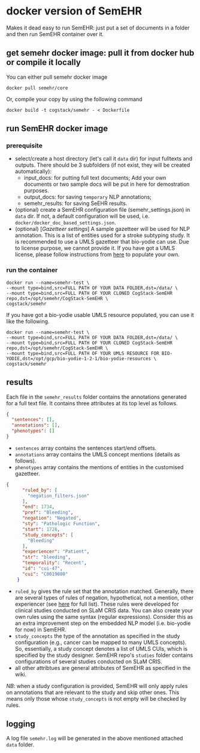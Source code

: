 # docker version of SemEHR

Makes it dead easy to run SemEHR: just put a set of documents in a folder and then run SemEHR container over it.

## get semehr docker image: pull it from docker hub or compile it locally
You can either pull semehr docker image 
```
docker pull semehr/core
```
Or, compile your copy by using the following command
```
docker build -t cogstack/semehr - < Dockerfile
```

## run SemEHR docker image

### prerequisite
- select/create a host directory (let's call it `data` dir) for input fulltexts and outputs. There should be 3 subfolders (if not exist, they will be created automatically):
    - input_docs: for putting full text documents; Add your own documents or two sample docs will be put in here for demostration purposes.
    - output_docs: for saving `temporary` NLP annotations;
    - semehr_results: for saving SeEHR results.
- (optional) create a SemEHR configuration file (semehr_settings.json) in `data` dir. If not, a default configuration will be used, i.e. `docker/docker_doc_based_settings.json`.
- (optional) [*Gazetteer settings*] A sample gazetteer will be used for NLP annotation. This is a list of entities used for a stroke subtyping study. It is recommended to use a UMLS gazetteer that bio-yodie can use. Due to license purpose, we cannot provide it. If you have got a UMLS license, please follow instructions from [here](https://github.com/GateNLP/bio-yodie-resource-prep) to populate your own.

### run the container
```
docker run --name=semehr-test \
--mount type=bind,src=FULL PATH OF YOUR DATA FOLDER,dst=/data/ \
--mount type=bind,src=FULL PATH OF YOUR CLONED CogStack-SemEHR repo,dst=/opt/semehr/CogStack-SemEHR \
cogstack/semehr
```
If you have got a bio-yodie usable UMLS resource populated, you can use it like the following.
```
docker run --name=semehr-test \
--mount type=bind,src=FULL PATH OF YOUR DATA FOLDER,dst=/data/ \
--mount type=bind,src=FULL PATH OF YOUR CLONED CogStack-SemEHR repo,dst=/opt/semehr/CogStack-SemEHR \
--mount type=bind,src=FULL PATH OF YOUR UMLS RESOURCE FOR BIO-YODIE,dst=/opt/gcp/bio-yodie-1-2-1/bio-yodie-resources \
cogstack/semehr
```

## results
Each file in the `semehr_results` folder contains the annotations generated for a full text file. It contains three attributes at its 
top level as follows.
```JSON
{
  "sentences": [], 
  "annotations": [],
  "phenotypes": []
}
```
- `sentences` array contains the sentences start/end offsets.
- `annotations` array contains the UMLS concept mentions (details as follows).
- `phenotypes` array contains the mentions of entities in the customised gazetteer.


```JSON
{
      "ruled_by": [
        "negation_filters.json"
      ],
      "end": 1734,
      "pref": "Bleeding",
      "negation": "Negated",
      "sty": "Pathologic Function",
      "start": 1726,
      "study_concepts": [
        "Bleeding"
      ],
      "experiencer": "Patient",
      "str": "bleeding",
      "temporality": "Recent",
      "id": "cui-47",
      "cui": "C0019080"
    }
```
- `ruled_by` gives the rule set that the annotation matched. Generally, there are several types of rules of
negation, hypothetical, not a mention, other experiencer (see [here](https://github.com/CogStack/CogStack-SemEHR/tree/master/studies/rules) for full list). These rules were developed for clinical studies conducted on SLaM CRIS data. You can also create your own rules using the same syntax (regular expressions). Consider this as an extra improvement step on the embedded NLP model (i.e. bio-yodie for now) in SemEHR. 
- `study_concepts` the type of the annotation as specified in the study configuration (e.g., cancer can be mapped to many UMLS concepts).  So, essentially, a study concept denotes a list of UMLS CUIs, which is specified by the study designer. SemEHR repo's `studies` folder contains configurations of several studies conducted on SLaM CRIS.
- all other attribtues are general attributes of SemEHR as specified in the wiki.

*NB*: when a study configuration is provided, SemEHR will only apply rules on annotations that are relevant to the study and skip other ones. This means only those whose `study_concepts` is not empty will be checked by rules. 

## logging
A log file `semehr.log` will be generated in the above mentioned attached `data` folder. 
